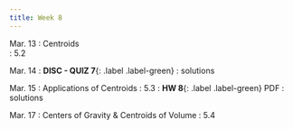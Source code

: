 ```yaml
---
title: Week 8 
---
```

Mar. 13 
: Centroids  
  : 5.2


Mar. 14
: **DISC - QUIZ 7**{: .label .label-green} 
  : solutions

Mar. 15
: Applications of Centroids 
  : 5.3
: **HW 8**{: .label .label-green} PDF
  : solutions

Mar. 17 
: Centers of Gravity & Centroids of Volume
  : 5.4

